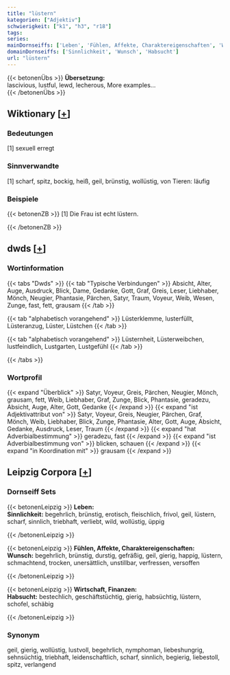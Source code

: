 ```yaml
---
title: "lüstern"
kategorien: ["Adjektiv"]
schwierigkeit: ["k1", "h3", "r18"]
tags:
series:
mainDornseiffs: ['Leben', 'Fühlen, Affekte, Charaktereigenschaften', 'Wirtschaft, Finanzen']
domainDornseiffs: ['Sinnlichkeit', 'Wunsch', 'Habsucht']
url: "lüstern"
---
```


{{< betonenÜbs >}}
**Übersetzung:**  
lascivious, lustful, lewd, lecherous, More examples...  
{{< /betonenÜbs >}}

## Wiktionary [[+](https://de.wiktionary.org/wiki/lüstern)]

### Bedeutungen
[1] sexuell erregt  

### Sinnverwandte
[1] scharf, spitz, bockig, heiß, geil, brünstig, wollüstig, von Tieren: läufig  

### Beispiele
{{< betonenZB >}}
[1] Die Frau ist echt lüstern.  

{{< /betonenZB >}}


## dwds [[+](https://www.dwds.de/wb/lüstern)]

### Wortinformation
{{< tabs "Dwds" >}}
{{< tab "Typische Verbindungen" >}}
Absicht, Alter, Auge, Ausdruck, Blick, Dame, Gedanke, Gott, Graf, Greis, Leser, Liebhaber, Mönch, Neugier, Phantasie, Pärchen, Satyr, Traum, Voyeur, Weib, Wesen, Zunge, fast, fett, grausam
{{< /tab >}}

{{< tab "alphabetisch vorangehend" >}}
Lüsterklemme, lusterfüllt, Lüsteranzug, Lüster, Lüstchen
{{< /tab >}}

{{< tab "alphabetisch vorangehend" >}}
Lüsternheit, Lüsterweibchen, lustfeindlich, Lustgarten, Lustgefühl
{{< /tab >}}

{{< /tabs >}}

### Wortprofil
{{< expand "Überblick" >}} Satyr, Voyeur, Greis, Pärchen, Neugier, Mönch, grausam, fett, Weib, Liebhaber, Graf, Zunge, Blick, Phantasie, geradezu, Absicht, Auge, Alter, Gott, Gedanke {{< /expand >}}
{{< expand "ist Adjektivattribut von" >}} Satyr, Voyeur, Greis, Neugier, Pärchen, Graf, Mönch, Weib, Liebhaber, Blick, Zunge, Phantasie, Alter, Gott, Auge, Absicht, Gedanke, Ausdruck, Leser, Traum {{< /expand >}}
{{< expand "hat Adverbialbestimmung" >}} geradezu, fast {{< /expand >}}
{{< expand "ist Adverbialbestimmung von" >}} blicken, schauen {{< /expand >}}
{{< expand "in Koordination mit" >}} grausam {{< /expand >}}

## Leipzig Corpora [[+](https://corpora.uni-leipzig.de/en/res?word=lüstern&corpusId=deu_newscrawl-public_2018)]

### Dornseiff Sets
{{< betonenLeipzig >}}
**Leben:**  
**Sinnlichkeit:** begehrlich, brünstig, erotisch, fleischlich, frivol, geil, lüstern, scharf, sinnlich, triebhaft, verliebt, wild, wollüstig, üppig  

{{< /betonenLeipzig >}}


{{< betonenLeipzig >}}
**Fühlen, Affekte, Charaktereigenschaften:**  
**Wunsch:** begehrlich, brünstig, durstig, gefräßig, geil, gierig, happig, lüstern, schmachtend, trocken, unersättlich, unstillbar, verfressen, versoffen  

{{< /betonenLeipzig >}}


{{< betonenLeipzig >}}
**Wirtschaft, Finanzen:**  
**Habsucht:** bestechlich, geschäftstüchtig, gierig, habsüchtig, lüstern, schofel, schäbig  

{{< /betonenLeipzig >}}

### Synonym
geil, gierig, wollüstig, lustvoll, begehrlich, nymphoman, liebeshungrig, sehnsüchtig, triebhaft, leidenschaftlich, scharf, sinnlich, begierig, liebestoll, spitz, verlangend

